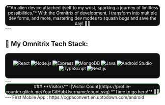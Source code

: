 

<div align="center" style="background-color: #101010; color: white; padding:0px; border-radius: 10px;">
  *"An alien device attached itself to my wrist, sparking a journey of limitless possibilities."*  
  With the Omnitrix of development, I transform into multiple dev forms, and more, mastering dev modes to squash bugs and save the day! 🦸‍♂️
</div>
---

## 🔧 **My Omnitrix Tech Stack**:
<div align="center" style="background-color: #101010; color: white; padding: 10px; border-radius: 10px;">
 
![React](https://img.shields.io/badge/React-61DAFB?style=flat&logo=react&logoColor=black&color=00b140) 
![Node.js](https://img.shields.io/badge/Node.js-339933?style=flat&logo=node.js&logoColor=white&color=00b140) 
![Express](https://img.shields.io/badge/Express-000000?style=flat&logo=express&logoColor=white&color=00b140)
![MongoDB](https://img.shields.io/badge/MongoDB-47A248?style=flat&logo=mongodb&logoColor=white&color=00b140) 
![Java](https://img.shields.io/badge/Java-007396?style=flat&logo=java&logoColor=white&color=00b140)
![Android Studio](https://img.shields.io/badge/Android%20Studio-3DDC84?style=flat&logo=android&logoColor=white&color=00b140)
![TypeScript](https://img.shields.io/badge/TypeScript-007ACC?style=flat&logo=typescript&logoColor=white&color=00b140)
![Next.js](https://img.shields.io/badge/Next.js-000000?style=flat&logo=next.js&logoColor=white&color=00b140)

</div>
---
<div align="center" style="background-color: #101010; color: white; padding: 0px; border-radius: 10px; border:1px solid green;">
### **Visitors**  
![Visitor Count](https://profile-counter.glitch.me/YourGitHubUsername/count.svg)
*"Time to go hero!"* 🦸‍♂️  
</div>
---
First Mobile App : https://cgpaconvert.en.uptodown.com/android
